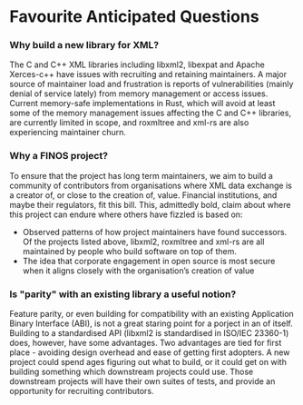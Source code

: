# Favourite Anticipated Questions

### Why build a new library for XML?
The C and C++ XML libraries including libxml2, libexpat and Apache Xerces-c++ have issues with recruiting and retaining maintainers. A major source of maintainer load and frustration is reports of vulnerabilities (mainly denial of service lately) from memory management or access issues. Current memory-safe implementations in Rust, which will avoid at least some of the memory management issues affecting the C and C++ libraries, are currently limited in scope, and roxmltree and xml-rs are also experiencing maintainer churn.

### Why a FINOS project?
To ensure that the project has long term maintainers, we aim to build a community of contributors from organisations where XML data exchange is a creator of, or close to the creation of, value. Financial institutions, and maybe their regulators, fit this bill. This, admittedly bold, claim about where this project can endure where others have fizzled is based on:

- Observed patterns of how project maintainers have found successors. Of the projects listed above, libxml2, roxmltree and xml-rs are all maintained by people who build software on top of them.
- The idea that corporate engagement in open source is most secure when it aligns closely with the organisation’s creation of value

### Is "parity" with an existing library a useful notion?
Feature parity, or even building for compatibility with an existing Application Binary Interface (ABI), is not a great staring point for a porject in an of itself. Building to a standardised API  (libxml2 is standardised in ISO/IEC 23360-1) does, however, have some advantages. Two advantages are tied for first place - avoiding design overhead and ease of getting first adopters. A new project could spend ages figuring out what to build, or it could get on with building something which downstream projects could use. Those downstream projects will have their own suites of tests, and provide an opportunity for recruiting contributors.

